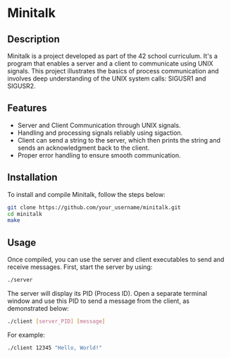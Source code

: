 # Minitalk

## Description

Minitalk is a project developed as part of the 42 school curriculum. It's a program that enables a server and a client to communicate using UNIX signals. This project illustrates the basics of process communication and involves deep understanding of the UNIX system calls: SIGUSR1 and SIGUSR2.

## Features

- Server and Client Communication through UNIX signals.
- Handling and processing signals reliably using sigaction.
- Client can send a string to the server, which then prints the string and sends an acknowledgment back to the client.
- Proper error handling to ensure smooth communication.

## Installation

To install and compile Minitalk, follow the steps below:

```sh
git clone https://github.com/your_username/minitalk.git
cd minitalk
make
```

## Usage

Once compiled, you can use the server and client executables to send and receive messages. First, start the server by using:

```sh
./server
```

The server will display its PID (Process ID). Open a separate terminal window and use this PID to send a message from the client, as demonstrated below:

```sh
./client [server_PID] [message]
```

For example:

```sh
./client 12345 "Hello, World!"
```
